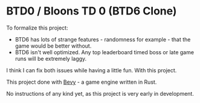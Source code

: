 # BTD0 / Bloons TD 0 (BTD6 Clone)

To formalize this project:
- BTD6 has lots of strange features - randomness for example - that the game would be better without.
- BTD6 isn't well optimized. Any top leaderboard timed boss or late game runs will be extremely laggy.

I think I can fix both issues while having a little fun. With this project.

This project done with [Bevy](https://github.com/bevyengine/bevy) - a game engine written in Rust.

No instructions of any kind yet, as this project is very early in development.